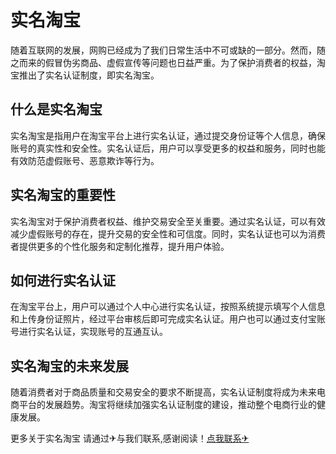 # 实名淘宝

随着互联网的发展，网购已经成为了我们日常生活中不可或缺的一部分。然而，随之而来的假冒伪劣商品、虚假宣传等问题也日益严重。为了保护消费者的权益，淘宝推出了实名认证制度，即实名淘宝。

## 什么是实名淘宝

实名淘宝是指用户在淘宝平台上进行实名认证，通过提交身份证等个人信息，确保账号的真实性和安全性。实名认证后，用户可以享受更多的权益和服务，同时也能有效防范虚假账号、恶意欺诈等行为。

## 实名淘宝的重要性

实名淘宝对于保护消费者权益、维护交易安全至关重要。通过实名认证，可以有效减少虚假账号的存在，提升交易的安全性和可信度。同时，实名认证也可以为消费者提供更多的个性化服务和定制化推荐，提升用户体验。

## 如何进行实名认证

在淘宝平台上，用户可以通过个人中心进行实名认证，按照系统提示填写个人信息和上传身份证照片，经过平台审核后即可完成实名认证。用户也可以通过支付宝账号进行实名认证，实现账号的互通互认。

## 实名淘宝的未来发展

随着消费者对于商品质量和交易安全的要求不断提高，实名认证制度将成为未来电商平台的发展趋势。淘宝将继续加强实名认证制度的建设，推动整个电商行业的健康发展。

更多关于实名淘宝 请通过✈与我们联系,感谢阅读！[点我联系✈](https://home.k02.cc)